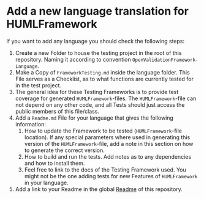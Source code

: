 # Add a new language translation for HUMLFramework

If you want to add any language you should check the following steps:

1. Create a new Folder to house the testing project in the root of this repository. Naming it according to convention `OpenValidationFramework-Language`.
2. Make a Copy of `FrameworkTesting.md` inside the language folder. This File serves as a Checklist, as to what functions are currently tested for in the test project.
3. The general idea for these Testing Frameworks is to provide test coverage for generated `HUMLFramework`-files. The `HUMLFramework`-file can not depend on any other code, and all Tests should just access the public members of this file/class.
4. Add a `Readme.md` File for your language that gives the following information:
    1. How to update the Framework to be tested (`HUMLFramework`-file location). If any special parameters where used in generating this version of the `HUMLFramework`-file, add a note in this section on how to generate the correct version.
    2. How to build and run the tests. Add notes as to any dependencies and how to install them.
    3. Feel free to link to the docs of the Testing Framework used. You might not be the one adding tests for new Features of `HUMLFramework` in your language.
5. Add a link to your Readme in the global [Readme](Readme.md) of this repository.
